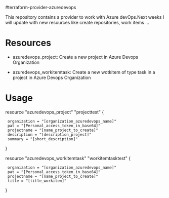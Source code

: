 #terraform-provider-azuredevops


This repository contains a provider to work with Azure devOps.Next weeks I will update with new resources like create repositories, work items ...  
# Resources

- azuredevops_project: 
   Create a new project in Azure Devops Organization

- azuredevops_workitemtask: 
   Create a new wotkitem of type task in a project in Azure Devops Organization
   
# Usage

resource "azuredevops_project" "projecttest" {

     organization = "[organization_azuredevops_name]"
     pat = "[Personal_access_token_in_base64]"
     projectname = "[name_project_to_create]"
     description = "[description_project]"
     summary = "[short_description]"
}

resource "azuredevops_workitemtask" "workitemtasktest" {

     organization = "[organization_azuredevops_name]"
     pat = "[Personal_access_token_in_base64]"
     projectname = "[name_project_to_create]"
     title = "[title_workitem]"     
}

